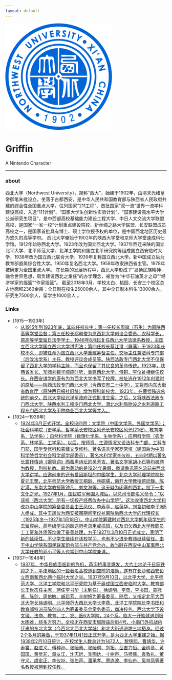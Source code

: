```yaml
---
layout: default
---
```


![logo](logo.png)

# Griffin

A Nintendo Character

- - -

### about


西北大学（Northwest University），简称“西大”，始建于1902年，由清末光绪皇帝御笔朱批设立，坐落于古都西安，是中华人民共和国教育部与陕西省人民政府共建的综合性全国重点大学，位列国家“211工程”、首批国家“双一流”世界一流学科建设高校，入选“111计划”、“国家大学生创新性实验计划”、“国家建设高水平大学公派研究生项目”，是中西部高校基础能力建设工程大学、中日人文交流大学联盟高校，是国家“一省一校”计划重点建设院校、新丝绸之路大学联盟、长安联盟成员高校之一，是国家首批具有博士、硕士学位授予权的单位，是中国西北地区历史最为悠久的高等学府。
西北大学肇始于1902年的陕西大学堂和京师大学堂速成科仕学馆。1912年始称西北大学。1923年改为国立西北大学。1937年西迁来陕的国立北平大学、北平师范大学、北洋工学院和国立北平研究院等组成国立西安临时大学，1938年改为国立西北联合大学，1939年复称国立西北大学。新中国成立后为教育部直属综合性大学。1950年复名西北大学。1958年改隶陕西省主管。1978年被确定为全国重点大学。
在长期的发展历程中，西北大学形成了“发扬民族精神，融合世界思想，肩负建设西北之重任”的办学理念，被誉为“中华石油英才之母”“经济学家的摇篮”“作家摇篮”。
截至2018年3月，学校太白、桃园、长安三个校区总占地面积2360余亩；全日制在校生25000余人，其中全日制本科生13000余人，研究生7500余人，留学生1000余人 。

### Links

 * [1915—1923年]
     * [从1915年到1923年底，其四任校长中：第一任校长周镛（石生）为原陕西高等学堂监督；第三任校长郗朝俊为原西北大学创设会委员、农科学长，原高等学堂留日法学学士，1946年8月起复任西北大学法律系教授，主国立西北大学国立西北大学讲宪法；第四任校长蔡江澄（屏藩）于1923年长校不久，即被任命为国立西北大学重建筹备主任、交际主任兼法科专门部（后改法学系）主任、教授评议会成员等。陕西法政专门西北大学不仅保留了西北大学的学科主脉，而且也保留了其优良的革命传统。1923年，陕西省省长、军阀刘镇华顺应时势，重建西北大学。傅铜、李仪祉相继任校长。在西安讲学的康有为为西北大学书写了校牌。校址选在1912年创建时的原址——陕西法政专门西北大学（今西安市二十中学），又将市内东大街省教育厅（原陕西日报社旧址）增为预科新校舍。1923年，在曹锟贿选总统的前夕，西北大学经北洋军政府正式批准立案。之后，又将陕西法政专门西北大学、陕西水利工程专门西北大学、渭北水利局附设之水利道路工程专门西北大学及甲种商业西北大学等并入。](https://baike.baidu.com/item/%E8%A5%BF%E5%8C%97%E5%A4%A7%E5%AD%A6/17821?fr=aladdin)
 * [1924—1936年]
      * [1924年3月正式开学。全校设四院：文学院（中国文学系、外国文学系）；社会科学院（史学系、哲学系长安校区风光长安校区风光(21张)、教育学系、法学系）；自然科学院（数理化学系、生物学系）；应用科学院（农学系、林学系、工学系）。以后，按师资、生源情况又设法科专门部、工科专门部、国学专修科和蒙藏文专修科。著名语言学家罗常培（建国后为中国科学院哲学社会科学部学部委员）、著名水利学家李仪祉、五四时期以著名长篇抒情诗《婉容词》而蜚声诗坛的吴芳吉、著名文学家胡小石等均被聘为教授，到校执教。最为轰动的是1924年暑假，邀请鲁迅等名流前来西北大学讲学。应邀前来的还有爱因斯坦的中国学生、北京大学前理学院院长夏元王栗，北平师范大学教授王桐龄、林砺儒，南开大学教授蒋廷黻、陈定漠，东南大学教授陈钟凡、刘文海等。这无疑为闭塞的西北，投下一束文化之光。1927年1月，国民联军解围入城后，以总司令部名义命令：“以该校（西北大学）所有一切校产经费改办中山学院”。这次收束西北大学和改办中山学院的筹备委员会由王凤仪、李寿亭、赵葆华、刘含初和李子洲5人组成。其中王凤仪为西安被围期间李仪祉离陕后西北大学的代理校长（1925年冬～1927年1月18日）。中山学院筹建时对西北大学低年级学生的去留容纳、高年级学生的函送府考录用或插班，以及旧欠西北大学教职员工工资和外债等均做了妥善处理，方于1927年3月10日正式成立，表明了新的延续性。不少学生继续在该校学习，也有不少进步教师继续留任。由于中山学院系国民联军司令部与共产党合办，故当时在西安中山军事西北大学任教的邓小平等人也常到中山学院兼课。](https://baike.baidu.com/item/%E8%A5%BF%E5%8C%97%E5%A4%A7%E5%AD%A6/17821?fr=aladdin) 
 * [1937—1948年]
      * [1937年，中华民族面临新的危机，芦沟桥事变爆发，大片土地沦于日寇铁蹄之下，平津地区的一些著名高校遭到空前的浩劫，遂有在长沙和西安设立西南和西北两个临时大学之举。1937年9月10日，以北平大学、北平师范大学、北洋工学院和北平研究院为基干组成国立西安临时大学。教育部长王世杰任主席，聘任李书华（未到任）、徐诵明、李蒸、李书田、童冠贤、陈剑、周伯敏、臧启芳、辛树帜为筹备委员。随后，又指定北平大西北大学长徐诵明、北平师范大西北大学长李蒸、北洋工学院院长李书田和教育部特派员陈剑四人为筹备委员会常务委员，商决校务。西北大学下设文理、法商、教育、工、农、医6大学院，24个系。临大一开始就遇到极大困难，经多方努力，全校才在西安市城隍庙后街4号、小南门外抗战内迁来的东北大学（今西北大西北大学址）和北大街通济坊三地栖身。经过2个多月的筹备，于1937年11月1日正式开学，是为西北大学重建之始。据1938年2月10日统计，在校学生人数总计为1472人。黎锦熙、曹靖华、许寿裳、赵进义、傅种孙、张贻惠、张贻侗、刘拓、岳吉力恒、金树章、黄国璋、黄觉非、章友江、沈志远、季陶达、寸树声、马师儒、袁敦礼、董守义、虞宏正、李仪祉、张伯声、潘承孝、萧连波、李仙舟、吴祥凤等著名教授被聘到校任教。](https://baike.baidu.com/item/%E8%A5%BF%E5%8C%97%E5%A4%A7%E5%AD%A6/17821?fr=aladdin)
 
- - -
